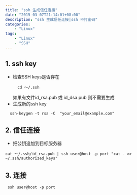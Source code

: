 ```yaml
---
title: "ssh 生成信任连接"
date: "2015-03-07T21:14:01+08:00"
description: "ssh 生成信任连接|ssh 不打密码"
categories:
    - "Linux"
tags:
    - "Linux"
    - "SSH"
---
```


## 1. ssh key

- 检查SSH keys是否存在
  ```
    cd ～/.ssh
  ```
  如果有文件id_rsa.pub 或 id_dsa.pub
  则不需要生成
-  生成新的ssh key
  ```
    ssh-keygen -t rsa -C  "your_email@example.com"
  ```
## 2. 信任连接
 -  把公钥追加到目标服务器
   ```
   cat ～/.ssh/id_rsa.pub | ssh user@host -p port "cat - >> ~/.ssh/authorized_keys"
   ```
## 3. 连接
   ```
    ssh user@host -p port
   ```
